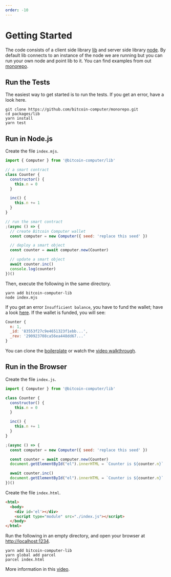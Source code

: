```yaml
---
order: -10
---
```


# Getting Started

The code consists of a client side library [lib](https://www.npmjs.com/package/@bitcoin-computer/lib) and server side library [node](https://www.npmjs.com/package/@bitcoin-computer/node). By default lib connects to an instance of the node we are running but you can run your own node and point lib to it. You can find examples from out [monorepo](https://github.com/bitcoin-computer/monorepo).

## Run the Tests

The easiest way to get started is to run the tests. If you get an error, have a look here.

```shell
git clone https://github.com/bitcoin-computer/monorepo.git
cd packages/lib
yarn install
yarn test
```

## Run in Node.js

Create the file ```index.mjs```.

```javascript
import { Computer } from '@bitcoin-computer/lib'

// a smart contract
class Counter {
  constructor() {
    this.n = 0
  }

  inc() {
    this.n += 1
  }
}

// run the smart contract
;(async () => {
  // create Bitcoin Computer wallet
  const computer = new Computer({ seed: 'replace this seed' })

  // deploy a smart object
  const counter = await computer.new(Counter)

  // update a smart object
  await counter.inc()
  console.log(counter)
})()
```

Then, execute the following in the same directory.

```shell
yarn add bitcoin-computer-lib
node index.mjs
```

If you get an error ```Insufficient balance```, you have to fund the wallet; have a look [here](/troubleshoot.md). If the wallet is funded, you will see:

```javascript
Counter {
  n: 1,
  _id: '83553f27c9e4651323f1ebb...',
  _rev: '290923708ca56ea448dd67...'
}
```

You can clone the [boilerplate](@bitcoin-computer/node-js-boilerplate) or watch the [video walkthrough](https://www.youtube.com/watch?v=51ZFe_8mSPw).

## Run in the Browser

Create the file ```index.js```.

```javascript
import { Computer } from '@bitcoin-computer/lib'

class Counter {
  constructor() {
    this.n = 0
  }

  inc() {
    this.n += 1
  }
}

;(async () => {
  const computer = new Computer({ seed: 'replace this seed' })

  const counter = await computer.new(Counter)
  document.getElementById("el").innerHTML = `Counter is ${counter.n}`

  await counter.inc()
  document.getElementById("el").innerHTML = `Counter is ${counter.n}`
})()
```

Create the file ```index.html```.

```html
<html>
  <body>
    <div id='el'></div>
    <script type="module" src="./index.js"></script>
  </body>
</html>
```

Run the following in an empty directory, and open your browser at [http://localhost:1234](http://localhost:1234).

```shell
yarn add bitcoin-computer-lib
yarn global add parcel
parcel index.html
```

More information in this [video](https://www.youtube.com/watch?v=vcjzIFjt3VY).
